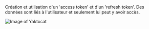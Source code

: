 Création et utilisation d'un 'access token' et d'un 'refresh token'.
Des données sont liés à l'utilisateur et seulement lui peut y avoir accès.

![Image of Yaktocat](https://imgur.com/lc4QtcZ.png)
